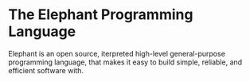# The Elephant Programming Language

Elephant is an open source, iterpreted high-level general-purpose programming language, that makes it easy to build simple,
reliable, and efficient software with.

